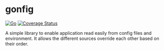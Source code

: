 # gonfig
[![Go](https://github.com/serdarkalayci/gonfig/actions/workflows/go.yml/badge.svg)](https://github.com/serdarkalayci/gonfig/actions/workflows/go.yml)
[![Coverage Status](https://coveralls.io/repos/github/serdarkalayci/gonfig/badge.svg?branch=main&service=github)](https://coveralls.io/github/serdarkalayci/gonfig?branch=main) 


A simple library to enable application read easily from config files and environment. It allows the different sources override each other based on their order.
